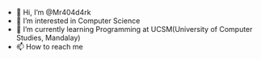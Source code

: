 - 👋 Hi, I’m @Mr404d4rk
- 👀 I’m interested in Computer Science
- 🌱 I’m currently learning Programming at UCSM(University of Computer Studies, Mandalay)
- 📫 How to reach me 
<!---
Mr404d4rk/Mr404d4rk is a ✨ special ✨ repository because its `README.md` (this file) appears on your GitHub profile.
You can click the Preview link to take a look at your changes.
--->
